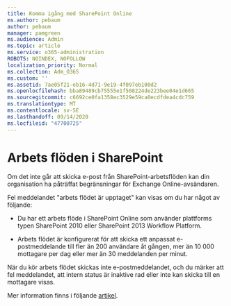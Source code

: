 ```yaml
---
title: Komma igång med SharePoint Online
ms.author: pebaum
author: pebaum
manager: pamgreen
ms.audience: Admin
ms.topic: article
ms.service: o365-administration
ROBOTS: NOINDEX, NOFOLLOW
localization_priority: Normal
ms.collection: Adm_O365
ms.custom: ''
ms.assetid: 7ae05f21-eb16-4d71-9e19-4f097eb100d2
ms.openlocfilehash: bba89489cb75555e1f508224de223bee04e1d665
ms.sourcegitcommit: c6692ce0fa1358ec3529e59ca0ecdfdea4cdc759
ms.translationtype: MT
ms.contentlocale: sv-SE
ms.lasthandoff: 09/14/2020
ms.locfileid: "47700725"
---
```

# <a name="workflows-in-sharepoint"></a>Arbets flöden i SharePoint

Om det inte går att skicka e-post från SharePoint-arbetsflöden kan din organisation ha påträffat begränsningar för Exchange Online-avsändaren.

Fel meddelandet "arbets flödet är upptaget" kan visas om du har något av följande:

- Du har ett arbets flöde i SharePoint Online som använder plattforms typen SharePoint 2010 eller SharePoint 2013 Workflow Platform.

- Arbets flödet är konfigurerat för att skicka ett anpassat e-postmeddelande till fler än 200 användare åt gången, mer än 10 000 mottagare per dag eller mer än 30 meddelanden per minut.

När du kör arbets flödet skickas inte e-postmeddelandet, och du märker att fel meddelandet, att intern status är inaktive rad eller inte kan skicka till en mottagare visas.

Mer information finns i följande [artikel](https://docs.microsoft.com/sharepoint/support/workflows/configured-workflow-fails-running).

